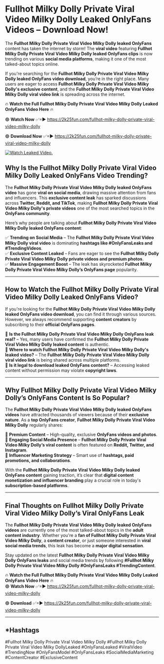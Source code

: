 # Fullhot Milky Dolly Private Viral Video Milky Dolly Leaked OnlyFans Videos – Download Now!

The **Fullhot Milky Dolly Private Viral Video Milky Dolly leaked OnlyFans** content has taken the internet by storm! The **viral video** featuring **Fullhot Milky Dolly Private Viral Video Milky Dolly leaked OnlyFans clips** is now trending on various **social media platforms**, making it one of the most talked-about topics online.  

If you're searching for the **Fullhot Milky Dolly Private Viral Video Milky Dolly leaked OnlyFans video download**, you’re in the right place. Many users are eager to access **Fullhot Milky Dolly Private Viral Video Milky Dolly's exclusive content**, and the **Fullhot Milky Dolly Private Viral Video Milky Dolly viral video link** is spreading across the internet.  

🔥 **Watch the Full Fullhot Milky Dolly Private Viral Video Milky Dolly Leaked OnlyFans Video Here** 🔥  

🟢 **Watch Now** ✅=► https://2k25fun.com/fullhot-milky-dolly-private-viral-video-milky-dolly

🟢 **Download Now** ✅=► https://2k25fun.com/fullhot-milky-dolly-private-viral-video-milky-dolly

[![Watch Leaked Video.](https://miro.medium.com/v2/resize:fit:828/format:webp/1*cilzJN44JGOrTw9NJCrNHA.gif "Watch Leaked Video")](https://2k25fun.com/fullhot-milky-dolly-private-viral-video-milky-dolly)

## **Why Is the Fullhot Milky Dolly Private Viral Video Milky Dolly Leaked OnlyFans Video Trending?**  

The **Fullhot Milky Dolly Private Viral Video Milky Dolly leaked OnlyFans video** has gone **viral on social media**, drawing massive attention from fans and influencers. This **exclusive content leak** has sparked discussions across **Twitter, Reddit, and TikTok**, making **Fullhot Milky Dolly Private Viral Video Milky Dolly's private videos** one of the most searched topics in the **OnlyFans community**.  

Here’s why people are talking about **Fullhot Milky Dolly Private Viral Video Milky Dolly leaked OnlyFans content**:  

✅ **Trending on Social Media** – The **Fullhot Milky Dolly Private Viral Video Milky Dolly viral video** is dominating **hashtags like #OnlyFansLeaks and #TrendingVideos**.  
✅ **Exclusive Content Leaked** – Fans are eager to see the **Fullhot Milky Dolly Private Viral Video Milky Dolly private videos and premium photos**.  
✅ **Massive Engagement Boost** – The leak has skyrocketed **Fullhot Milky Dolly Private Viral Video Milky Dolly’s OnlyFans page** popularity.  

---

## **How to Watch the Fullhot Milky Dolly Private Viral Video Milky Dolly Leaked OnlyFans Video?**  

If you're looking for the **Fullhot Milky Dolly Private Viral Video Milky Dolly leaked OnlyFans video download**, you can find it through various sources. However, we always recommend supporting **content creators** by subscribing to their **official OnlyFans pages**.  

🔹 **Is the Fullhot Milky Dolly Private Viral Video Milky Dolly OnlyFans leak real?** – Yes, many users have confirmed the **Fullhot Milky Dolly Private Viral Video Milky Dolly leaked content** is authentic.  
🔹 **Where to watch Fullhot Milky Dolly Private Viral Video Milky Dolly's leaked video?** – The **Fullhot Milky Dolly Private Viral Video Milky Dolly viral video link** is being shared across multiple platforms.  
🔹 **Is it legal to download leaked OnlyFans content?** – Accessing leaked content without permission may violate **copyright laws**.  

---

## **Why Fullhot Milky Dolly Private Viral Video Milky Dolly’s OnlyFans Content Is So Popular?**  

The **Fullhot Milky Dolly Private Viral Video Milky Dolly leaked OnlyFans videos** have attracted thousands of viewers because of their **exclusive nature**. As a **top OnlyFans creator**, **Fullhot Milky Dolly Private Viral Video Milky Dolly** regularly shares:  

📌 **Premium Content** – High-quality, exclusive **OnlyFans videos and photos**.  
📌 **Engaging Social Media Presence** – **Fullhot Milky Dolly Private Viral Video Milky Dolly’s viral content** is often featured on **Reddit, Twitter, and Instagram**.  
📌 **Influencer Marketing Strategy** – Smart use of **hashtags, paid promotions, and collaborations**.  

With the **Fullhot Milky Dolly Private Viral Video Milky Dolly leaked OnlyFans content** gaining traction, it’s clear that **digital content monetization and influencer branding** play a crucial role in today's **subscription-based platforms**.  

---

## **Final Thoughts on Fullhot Milky Dolly Private Viral Video Milky Dolly’s Viral OnlyFans Leak**  

The **Fullhot Milky Dolly Private Viral Video Milky Dolly leaked OnlyFans videos** are currently one of the most talked-about topics in the **adult content industry**. Whether you're a **fan of Fullhot Milky Dolly Private Viral Video Milky Dolly**, a **content creator**, or just someone interested in **viral social media trends**, this leak has become a **major digital sensation**.  

Stay updated on the latest **Fullhot Milky Dolly Private Viral Video Milky Dolly OnlyFans leaks** and social media trends by following **#Fullhot Milky Dolly Private Viral Video Milky Dolly #OnlyFansLeaks #TrendingContent**.  

🔥 **Watch the Full Fullhot Milky Dolly Private Viral Video Milky Dolly Leaked OnlyFans Video Here** 🔥  
🟢 **Watch Now** ✅=► https://2k25fun.com/fullhot-milky-dolly-private-viral-video-milky-dolly

🟢 **Download** ✅=► https://2k25fun.com/fullhot-milky-dolly-private-viral-video-milky-dolly

---

## *Hashtags
#Fullhot Milky Dolly Private Viral Video Milky Dolly #Fullhot Milky Dolly Private Viral Video Milky DollyLeaked #OnlyFansLeaked #ViralVideo #TrendingNow #OnlyFansModel #OnlyFansLeaks #SocialMediaMarketing #ContentCreator #ExclusiveContent  